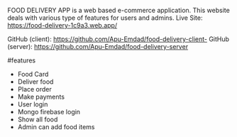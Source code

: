 FOOD DELIVERY APP is a web based e-commerce application. This website deals with various type of features for users and admins.
Live Site: https://food-delivery-1c9a3.web.app/

GitHub (client): https://github.com/Apu-Emdad/food-delivery-client-
GitHub (server): https://github.com/Apu-Emdad/food-delivery-server

#features

- Food Card
- Deliver food
- Place order
- Make payments
- User login
- Mongo firebase login
- Show all food
- Admin can add food items
